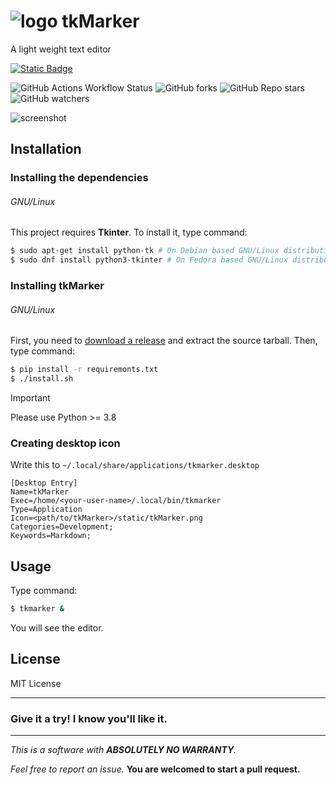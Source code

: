 # ![logo](https://gordonzhang.pythonanywhere.com/static/tkMarker.png) tkMarker

A light weight text editor

[![Static Badge](https://img.shields.io/badge/Download%20-%20tkMarker?style=for-the-badge&logo=github&labelColor=black&color=blue&link=https%3A%2F%2Fgithub.com%2FGordonZhang2024%2FtkMarker%2Freleases)](https://github.com/GordonZhang2024/tkMarker/releases)

![GitHub Actions Workflow Status](https://img.shields.io/github/actions/workflow/status/GordonZhang2024/tkMarker/python-app.yml)
![GitHub forks](https://img.shields.io/github/forks/GordonZhang2024/tkMarker)
![GitHub Repo stars](https://img.shields.io/github/stars/GordonZhang2024/tkMarker)
![GitHub watchers](https://img.shields.io/github/watchers/GordonZhang2024/tkMarker)



 ![screenshot](https://github.com/GordonZhang2024/tkMarker/assets/159539185/0b343372-8f77-446c-a11c-4b3ced5d31ed)


## Installation
### Installing the dependencies
###### GNU/Linux
This project requires **Tkinter**.
To install it, type command:
```bash
$ sudo apt-get install python-tk # On Debian based GNU/Linux distributions
$ sudo dnf install python3-tkinter # On Fedora based GNU/Linux distributions
```
### Installing tkMarker
###### GNU/Linux
First, you need to [download a release](https://github.com/GordonZhang2024/tkMarker/releases) and extract the source tarball.
Then, type command:
```bash
$ pip install -r requiremonts.txt
$ ./install.sh
```
> [!IMPORTANT]
> Please use Python >= 3.8

###  Creating desktop icon
Write this to `~/.local/share/applications/tkmarker.desktop`
```
[Desktop Entry]
Name=tkMarker
Exec=/home/<your-user-name>/.local/bin/tkmarker
Type=Application
Icon=<path/to/tkMarker>/static/tkMarker.png
Categories=Development;
Keywords=Markdown;
```

## Usage
Type command:
```bash
$ tkmarker &
```
You will see the editor.


## License
MIT License

---

### Give it a try! I know you'll like it.

---
*This is a software with **ABSOLUTELY NO WARRANTY**.*

*Feel free to report an issue.*
**You are welcomed to start a pull request.**
